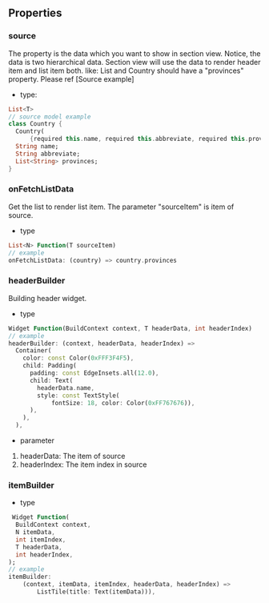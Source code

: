 ## Properties
### source
The property is the data which you want to show in section view. Notice, the data is two hierarchical data. Section view will use the data to render header item and list item both. like: List<Country> and Country should have a "provinces" property. Please ref [Source example]
- type: 
```dart
List<T>
// source model example
class Country {
  Country(
      {required this.name, required this.abbreviate, required this.provinces});
  String name;
  String abbreviate;
  List<String> provinces;
}
```

### onFetchListData
Get the list to render list item. The parameter "sourceItem" is item of source.
- type
```dart
List<N> Function(T sourceItem)
// example
onFetchListData: (country) => country.provinces
```

### headerBuilder
Building header widget.
- type
``` dart
Widget Function(BuildContext context, T headerData, int headerIndex)
// example
headerBuilder: (context, headerData, headerIndex) =>
  Container(
    color: const Color(0xFFF3F4F5),
    child: Padding(
      padding: const EdgeInsets.all(12.0),
      child: Text(
        headerData.name,
        style: const TextStyle(
            fontSize: 18, color: Color(0xFF767676)),
      ),
    ),
  ),
```
- parameter
1. headerData: The item of source
2. headerIndex: The item index in source

### itemBuilder
- type
```dart
 Widget Function(
  BuildContext context,
  N itemData,
  int itemIndex,
  T headerData,
  int headerIndex,
);
// example
itemBuilder:
    (context, itemData, itemIndex, headerData, headerIndex) =>
        ListTile(title: Text(itemData))),
```






